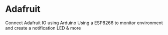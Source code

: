 # Adafruit
Connect Adafruit IO using Arduino
Using a ESP8266 to monitor environment and create a notification LED & more
